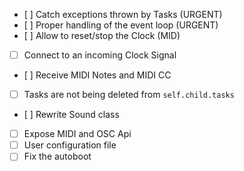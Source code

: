 * [ ] Catch exceptions thrown by Tasks (URGENT)
* [ ] Proper handling of the event loop (URGENT)
* [ ] Allow to reset/stop the Clock (MID)
* [ ] Connect to an incoming Clock Signal
* [ ] Receive MIDI Notes and MIDI CC
* [ ] Tasks are not being deleted from `self.child.tasks`
* [ ] Rewrite Sound class
* [ ] Expose MIDI and OSC Api
* [ ] User configuration file
* [ ] Fix the autoboot
